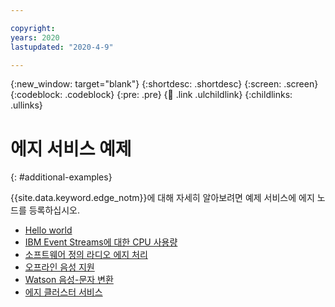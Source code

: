 ```yaml
---

copyright:
years: 2020
lastupdated: "2020-4-9"

---
```


{:new_window: target="blank"}
{:shortdesc: .shortdesc}
{:screen: .screen}
{:codeblock: .codeblock}
{:pre: .pre}
{:child: .link .ulchildlink}
{:childlinks: .ullinks}

# 에지 서비스 예제
{: #additional-examples}

{{site.data.keyword.edge_notm}}에 대해 자세히 알아보려면 예제 서비스에 에지 노드를 등록하십시오.

* [Hello world](../developing/policy.md)
* [IBM Event Streams에 대한 CPU 사용량](cpu_load_example.md)
* [소프트웨어 정의 라디오 에지 처리](../installing/software_defined_radio_ex.md)
* [오프라인 음성 지원](offline_voice_assistant.md)
* [Watson 음성-문자 변환](../installing/watson_speech.md)
* [에지 클러스터 서비스](edge_cluster_service.md)
